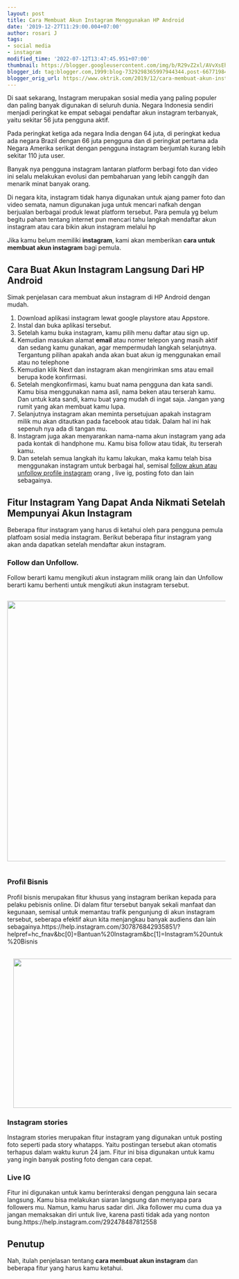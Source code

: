 ```yaml
---
layout: post
title: Cara Membuat Akun Instagram Menggunakan HP Android
date: '2019-12-27T11:29:00.004+07:00'
author: rosari J
tags:
- social media
- instagram
modified_time: '2022-07-12T13:47:45.951+07:00'
thumbnail: https://blogger.googleusercontent.com/img/b/R29vZ2xl/AVvXsEhGsVcNdfAT50gUR9awSwbddfH07pHNacW40-nGHqIfJwxUI8c5-jty_sRWqOjYV0oHxaPIzM06wbdcge9JGrorFrLmEQvwX46yMNTNS1Wh4oO0nzLcRFZZ-yprbmkBAP9ME2qgSLFOvljWKaTtW71sspTvg87weaeZtgnl4oUF2Mrct-YqWhrumocYEA/s72-c/5WMnlcN_640x373.jpg
blogger_id: tag:blogger.com,1999:blog-7329298365997944344.post-6677198431369260243
blogger_orig_url: https://www.oktrik.com/2019/12/cara-membuat-akun-instagram-menggunakan.html
---
```


<p>Di saat sekarang, Instagram merupakan sosial media yang paling populer dan paling banyak digunakan di seluruh dunia. Negara Indonesia sendiri menjadi peringkat ke empat sebagai pendaftar akun instagram terbanyak, yaitu sekitar 56 juta pengguna aktif.</p>
<p>Pada peringkat ketiga ada negara India dengan 64 juta, di peringkat kedua ada negara Brazil dengan 66 juta pengguna dan di peringkat pertama ada Negara Amerika serikat dengan pengguna instagram berjumlah kurang lebih sekitar 110 juta user.</p>
<p>Banyak nya pengguna instagram lantaran platform berbagi foto dan video ini selalu melakukan evolusi dan pembaharuan yang lebih canggih dan menarik minat banyak orang.</p>
<p>Di negara kita, instagram tidak hanya digunakan untuk ajang pamer foto dan video semata, namun digunakan juga untuk mencari nafkah dengan berjualan berbagai produk lewat platform tersebut. Para pemula yg belum begitu paham tentang internet pun mencari tahu langkah mendaftar akun instagram atau cara bikin akun instagram melalui hp</p>
<p>Jika kamu belum memiliki <strong>instagram</strong>, kami akan memberikan <strong>cara untuk membuat akun instagram</strong> bagi pemula.</p>
<p><div align="center">
<!-- ara -->
<ins class="adsbygoogle"
     style="display:block"
     data-ad-client="ca-pub-8410270452001273"
     data-ad-slot="3273349926"
     data-ad-format="auto"
     data-full-width-responsive="true"></ins>
<script>
     (adsbygoogle = window.adsbygoogle || []).push({});
</script>
</div></p>
<h2>Cara Buat Akun Instagram Langsung Dari HP Android</h2>
<p>Simak penjelasan cara membuat akun instagram di HP Android dengan mudah.</p>
<ol>
<li>Download aplikasi instagram lewat google playstore atau Appstore.</li>
<li>Instal dan buka aplikasi tersebut.</li>
<li>Setelah kamu buka instagram, kamu pilih menu daftar atau sign up.</li>
<li>Kemudian masukan alamat <strong>email</strong> atau nomer telepon yang masih aktif dan sedang kamu gunakan, agar mempermudah langkah selanjutnya. Tergantung pilihan apakah anda akan buat akun ig menggunakan email atau no telephone</li>
<li>Kemudian klik Next dan instagram akan mengirimkan sms atau email berupa kode konfirmasi.</li>
<li>Setelah mengkonfirmasi, kamu buat nama pengguna dan kata sandi. Kamu bisa menggunakan nama asli, nama beken atau terserah kamu. Dan untuk kata sandi, kamu buat yang mudah di ingat saja. Jangan yang rumit yang akan membuat kamu lupa.</li>
<li>Selanjutnya instagram akan meminta persetujuan apakah instagram milik mu akan ditautkan pada facebook atau tidak. Dalam hal ini hak sepenuh nya ada di tangan mu.</li>
<li>Instagram juga akan menyarankan nama-nama akun instagram yang ada pada kontak di handphone mu. Kamu bisa follow atau tidak, itu terserah kamu.</li>
<li>Dan setelah semua langkah itu kamu lakukan, maka kamu telah bisa menggunakan instagram untuk berbagai hal, semisal <a href="https://www.oktrik.com/2019/12/cara-follow-unfollow-instagram-orang.html">follow akun atau unfollow profile instagram</a> orang , live ig, posting foto dan lain sebagainya.</li>
</ol>
<p><div align="center">
<!-- responsiv -->
<ins class="adsbygoogle"
     style="display:block"
     data-ad-client="ca-pub-8410270452001273"
     data-ad-slot="6719527881"
     data-ad-format="auto"
     data-full-width-responsive="true"></ins>
<script>
     (adsbygoogle = window.adsbygoogle || []).push({});
</script>
</div></p>
<h2>Fitur Instagram Yang Dapat Anda Nikmati Setelah Mempunyai Akun Instagram</h2>
<p>Beberapa fitur instagram yang harus di ketahui oleh para pengguna pemula platfoam sosial media instagram. Berikut beberapa fitur instagram yang akan anda dapatkan setelah mendaftar akun instagram.</p>
<h3>Follow dan Unfollow.</h3>
<p>Follow berarti kamu mengikuti akun instagram milik orang lain dan Unfollow berarti kamu berhenti untuk mengikuti akun instagram tersebut.</p>
<p><div align="center">
<!-- oktrikresponsi -->
<ins class="adsbygoogle"
     style="display:block"
     data-ad-client="ca-pub-8410270452001273"
     data-ad-slot="6888399955"
     data-ad-format="auto"
     data-full-width-responsive="true"></ins>
<script>
     (adsbygoogle = window.adsbygoogle || []).push({});
</script>
</div></p>
<p><a style="display: block; padding: 1em 0px; text-align: center;" href="https://blogger.googleusercontent.com/img/b/R29vZ2xl/AVvXsEhGsVcNdfAT50gUR9awSwbddfH07pHNacW40-nGHqIfJwxUI8c5-jty_sRWqOjYV0oHxaPIzM06wbdcge9JGrorFrLmEQvwX46yMNTNS1Wh4oO0nzLcRFZZ-yprbmkBAP9ME2qgSLFOvljWKaTtW71sspTvg87weaeZtgnl4oUF2Mrct-YqWhrumocYEA/s640/5WMnlcN_640x373.jpg"><img src="https://blogger.googleusercontent.com/img/b/R29vZ2xl/AVvXsEhGsVcNdfAT50gUR9awSwbddfH07pHNacW40-nGHqIfJwxUI8c5-jty_sRWqOjYV0oHxaPIzM06wbdcge9JGrorFrLmEQvwX46yMNTNS1Wh4oO0nzLcRFZZ-yprbmkBAP9ME2qgSLFOvljWKaTtW71sspTvg87weaeZtgnl4oUF2Mrct-YqWhrumocYEA/s600/5WMnlcN_640x373.jpg" alt="" width="600" border="0" data-original-height="373" data-original-width="640" /></a></p>
<h3>Profil Bisnis</h3>
<p>Profil bisnis merupakan fitur khusus yang instagram berikan kepada para pelaku pebisnis online. Di dalam fitur tersebut banyak sekali manfaat dan kegunaan, semisal untuk memantau trafik pengunjung di akun instagram tersebut, seberapa efektif akun kita menjangkau banyak audiens dan lain sebagainya.<a>https://help.instagram.com/307876842935851/?helpref=hc_fnav&amp;bc[0]=Bantuan%20Instagram&amp;bc[1]=Instagram%20untuk%20Bisnis</a></p>
<p><div align="center">
<!-- ara -->
<ins class="adsbygoogle"
     style="display:block"
     data-ad-client="ca-pub-8410270452001273"
     data-ad-slot="3273349926"
     data-ad-format="auto"
     data-full-width-responsive="true"></ins>
<script>
     (adsbygoogle = window.adsbygoogle || []).push({});
</script>
</div></p>
<p>&nbsp;<a style="margin-left: 1em; margin-right: 1em;" href="https://blogger.googleusercontent.com/img/b/R29vZ2xl/AVvXsEi8Oyoqr9L65v2kPiXwdf4TCmU8WBGv7xsUUuX5i_LZesJNkCGpx9itblm5czg5FR9We7dPDnLmuhctjaX8tmQwVb7MlYqZyhFFcrkUDiDpLg1daAq86TFwIW3SPmTAd2C_ESs1yr2r6A34tRxNWzYl2ujWS5fhn-pSMYU54l7sAeI4OWg1H-Ra1bw0Ug/s640/akun-bisnis-instagram-untuk-apa_640x344.jpg"><img src="https://blogger.googleusercontent.com/img/b/R29vZ2xl/AVvXsEi8Oyoqr9L65v2kPiXwdf4TCmU8WBGv7xsUUuX5i_LZesJNkCGpx9itblm5czg5FR9We7dPDnLmuhctjaX8tmQwVb7MlYqZyhFFcrkUDiDpLg1daAq86TFwIW3SPmTAd2C_ESs1yr2r6A34tRxNWzYl2ujWS5fhn-pSMYU54l7sAeI4OWg1H-Ra1bw0Ug/w640-h344/akun-bisnis-instagram-untuk-apa_640x344.jpg" alt="" width="640" height="344" border="0" data-original-height="344" data-original-width="640" /></a></p>
<div align="center">
<!-- responsiv -->
<ins class="adsbygoogle"
     style="display:block"
     data-ad-client="ca-pub-8410270452001273"
     data-ad-slot="6719527881"
     data-ad-format="auto"
     data-full-width-responsive="true"></ins>
<script>
     (adsbygoogle = window.adsbygoogle || []).push({});
</script>
</div>
<h3>Instagram stories</h3>
<p>Instagram stories merupakan fitur instagram yang digunakan untuk posting foto seperti pada story whatapps. Yaitu postingan tersebut akan otomatis terhapus dalam waktu kurun 24 jam. Fitur ini bisa digunakan untuk kamu yang ingin banyak posting foto dengan cara cepat.</p>
<h3>Live IG</h3>
<p>Fitur ini digunakan untuk kamu berinteraksi dengan pengguna lain secara langsung. Kamu bisa melakukan siaran langsung dan menyapa para followers mu. Namun, kamu harus sadar diri. Jika follower mu cuma dua ya jangan memaksakan diri untuk live, karena pasti tidak ada yang nonton bung.<a>https://help.instagram.com/292478487812558</a></p>
<p><div align="center">
<!-- oktrikresponsi -->
<ins class="adsbygoogle"
     style="display:block"
     data-ad-client="ca-pub-8410270452001273"
     data-ad-slot="6888399955"
     data-ad-format="auto"
     data-full-width-responsive="true"></ins>
<script>
     (adsbygoogle = window.adsbygoogle || []).push({});
</script>
</div></p>
<h2>Penutup</h2>
<p>Nah, itulah penjelasan tentang <strong>cara membuat akun instagram</strong> dan beberapa fitur yang harus kamu ketahui.</p>
<p>&nbsp;</p>